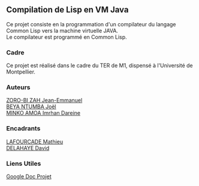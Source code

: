 ## Compilation de Lisp en VM Java

Ce projet consiste en la programmation d'un compilateur du langage Common Lisp vers la machine virtuelle JAVA.  
Le compilateur est programmé en Common Lisp.

### Cadre

Ce projet est réalisé dans le cadre du TER de M1, dispensé à l'Université de Montpellier.

### Auteurs

[ZORO-BI ZAH Jean-Emmanuel](https://gitlab.info-ufr.univ-montp2.fr/u/e20150008609)  
[BEYA NTUMBA Joël](https://gitlab.info-ufr.univ-montp2.fr/u/travailpersonnel)  
[MINKO AMOA Imrhan Dareine](https://gitlab.info-ufr.univ-montp2.fr/u/e20150007990)  

### Encadrants

[LAFOURCADE Mathieu](http://www.lirmm.fr/~lafourcade/index2.html)  
[DELAHAYE David](http://www.lirmm.fr/~delahaye/)  

### Liens Utiles

[Google Doc Projet](https://docs.google.com/document/d/1kOjWi5DOmbyKnuwPue7QjgfOOr05JY5dL9qbhThXrFs)  
